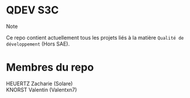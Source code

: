 # QDEV S3C

> [!NOTE]
> Ce repo contient actuellement tous les projets liés à la matière `Qualité de développement` (Hors SAE).

# Membres du repo
HEUERTZ Zacharie (Solare) <br>
KNORST Valentin (Valentxn7)
